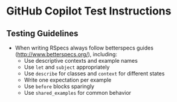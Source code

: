 # GitHub Copilot Test Instructions

## Testing Guidelines

* When writing RSpecs always follow betterspecs guides (<http://www.betterspecs.org/>), including:
  * Use descriptive contexts and example names
  * Use `let` and `subject` appropriately
  * Use `describe` for classes and `context` for different states
  * Write one expectation per example
  * Use `before` blocks sparingly
  * Use `shared_examples` for common behavior
